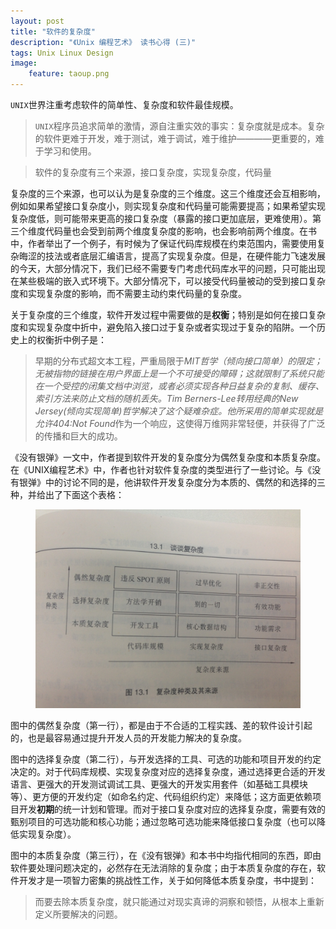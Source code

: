 ```yaml
---
layout: post
title: "软件的复杂度"
description: "《Unix 编程艺术》 读书心得 (三)"
tags: Unix Linux Design
image:
    feature: taoup.png
---
```


`UNIX`世界注重考虑软件的简单性、复杂度和软件最佳规模。

> `UNIX`程序员追求简单的激情，源自注重实效的事实：复杂度就是成本。复杂的软件更难于开发，难于测试，难于调试，难于维护————更重要的，难于学习和使用。

> 软件的复杂度有三个来源，接口复杂度，实现复杂度，代码量

复杂度的三个来源，也可以认为是复杂度的三个维度。这三个维度还会互相影响，例如如果希望接口复杂度小，则实现复杂度和代码量可能需要提高；如果希望实现复杂度低，则可能带来更高的接口复杂度（暴露的接口更加底层，更难使用）。第三个维度代码量也会受到前两个维度复杂度的影响，也会影响前两个维度。在书中，作者举出了一个例子，有时候为了保证代码库规模在约束范围内，需要使用复杂晦涩的技法或者底层汇编语言，提高了实现复杂度。但是，在硬件能力飞速发展的今天，大部分情况下，我们已经不需要专门考虑代码库水平的问题，只可能出现在某些极端的嵌入式环境下。大部分情况下，可以接受代码量被动的受到接口复杂度和实现复杂度的影响，而不需要主动约束代码量的复杂度。

<!-- brief-remark -->

关于复杂度的三个维度，软件开发过程中需要做的是**权衡**；特别是如何在接口复杂度和实现复杂度中折中，避免陷入接口过于复杂或者实现过于复杂的陷阱。一个历史上的权衡折中例子是：

> 早期的分布式超文本工程，严重局限于*MIT哲学（倾向接口简单）*的限定；无被指物的链接在用户界面上是一个不可接受的障碍；这就限制了系统只能在一个受控的闭集文档中浏览，或者必须实现各种日益复杂的复制、缓存、索引方法来防止文档的随机丢失。Tim Berners-Lee转用经典的*New Jersey(倾向实现简单)*哲学解决了这个疑难杂症。他所采用的简单实现就是允许*404:Not Found*作为一个响应，这使得万维网非常轻便，并获得了广泛的传播和巨大的成功。

《没有银弹》一文中，作者提到软件开发的复杂度分为偶然复杂度和本质复杂度。在《UNIX编程艺术》中，作者也针对软件复杂度的类型进行了一些讨论。与《没有银弹》中的讨论不同的是，他讲软件开发复杂度分为本质的、偶然的和选择的三种，并给出了下面这个表格：

<figure>
    <img src="/images/taoup_note2_0.JPG"/>
</figure>

图中的偶然复杂度（第一行），都是由于不合适的工程实践、差的软件设计引起的，也是最容易通过提升开发人员的开发能力解决的复杂度。

图中的选择复杂度（第二行），与开发选择的工具、可选的功能和项目开发的约定决定的。对于代码库规模、实现复杂度对应的选择复杂度，通过选择更合适的开发语言、更强大的开发测试调试工具、更强大的开发实用套件（如基础工具模块等）、更方便的开发约定（如命名约定、代码组织约定）来降低；这方面更依赖项目开发**初期**的统一计划和管理。而对于接口复杂度对应的选择复杂度，需要有效的甄别项目的可选功能和核心功能；通过忽略可选功能来降低接口复杂度（也可以降低实现复杂度）。

图中的本质复杂度（第三行），在《没有银弹》和本书中均指代相同的东西，即由软件要处理问题决定的，必然存在无法消除的复杂度；由于本质复杂度的存在，软件开发才是一项智力密集的挑战性工作，关于如何降低本质复杂度，书中提到：

> 而要去除本质复杂度，就只能通过对现实真谛的洞察和顿悟，从根本上重新定义所要解决的问题。


